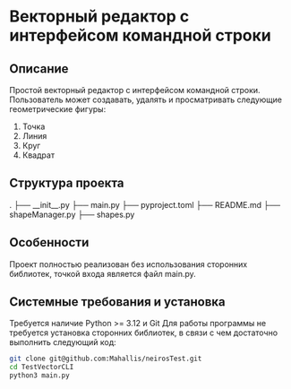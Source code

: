 # Векторный редактор с интерфейсом командной строки

## Описание

Простой векторный редактор с интерфейсом командной строки.
Пользователь может создавать, удалять и просматривать следующие геометрические фигуры:

1. Точка
2. Линия
3. Круг
4. Квадрат

## Структура проекта

.
├── \_\_init\_\_.py
├── main.py
├── pyproject.toml
├── README.md
├── shapeManager.py
├── shapes.py

## Особенности

Проект полностью реализован без использования сторонних библиотек, точкой входа является файл main.py.

## Системные требования и установка

Требуется наличие Python >= 3.12 и Git
Для работы программы не требуется установка сторонних библиотек, в связи с чем достаточно выполнить следующий код:

```bash
git clone git@github.com:Mahallis/neirosTest.git
cd TestVectorCLI
python3 main.py
```
